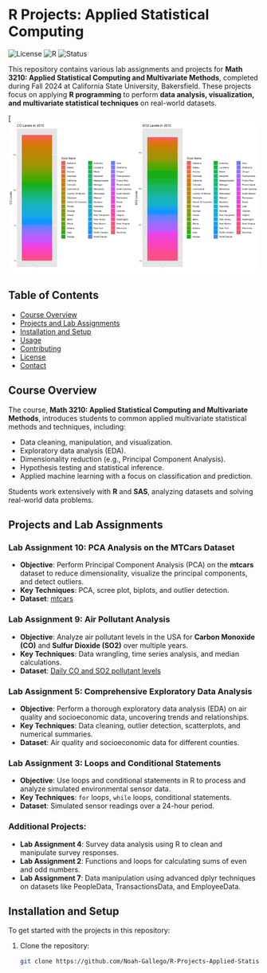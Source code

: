 # R Projects: Applied Statistical Computing

![License](https://img.shields.io/badge/License-MIT-yellow.svg)
![R](https://img.shields.io/badge/R-v4.0.5-blue.svg)
![Status](https://img.shields.io/badge/Status-Active-green.svg)

This repository contains various lab assignments and projects for **Math 3210: Applied Statistical Computing and Multivariate Methods**, completed during Fall 2024 at California State University, Bakersfield. These projects focus on applying **R programming** to perform **data analysis, visualization, and multivariate statistical techniques** on real-world datasets.

[![Alternative Display](https://github.com/Noah-Gallego/R-Projects-Applied-Statistical-Computing-/blob/main/Week%206/Notebooks/Output/combined_animation.gif)

## Table of Contents
- [Course Overview](#course-overview)
- [Projects and Lab Assignments](#projects-and-lab-assignments)
- [Installation and Setup](#installation-and-setup)
- [Usage](#usage)
- [Contributing](#contributing)
- [License](#license)
- [Contact](#contact)

## Course Overview

The course, **Math 3210: Applied Statistical Computing and Multivariate Methods**, introduces students to common applied multivariate statistical methods and techniques, including:
- Data cleaning, manipulation, and visualization.
- Exploratory data analysis (EDA).
- Dimensionality reduction (e.g., Principal Component Analysis).
- Hypothesis testing and statistical inference.
- Applied machine learning with a focus on classification and prediction.

Students work extensively with **R** and **SAS**, analyzing datasets and solving real-world data problems.

## Projects and Lab Assignments

### Lab Assignment 10: PCA Analysis on the MTCars Dataset
- **Objective**: Perform Principal Component Analysis (PCA) on the **mtcars** dataset to reduce dimensionality, visualize the principal components, and detect outliers.
- **Key Techniques**: PCA, scree plot, biplots, and outlier detection.
- **Dataset**: [mtcars](https://stat.ethz.ch/R-manual/R-devel/library/datasets/html/mtcars.html)

### Lab Assignment 9: Air Pollutant Analysis
- **Objective**: Analyze air pollutant levels in the USA for **Carbon Monoxide (CO)** and **Sulfur Dioxide (SO2)** over multiple years.
- **Key Techniques**: Data wrangling, time series analysis, and median calculations.
- **Dataset**: [Daily CO and SO2 pollutant levels](https://library.ucsd.edu/dc/object/bb29449106)

### Lab Assignment 5: Comprehensive Exploratory Data Analysis
- **Objective**: Perform a thorough exploratory data analysis (EDA) on air quality and socioeconomic data, uncovering trends and relationships.
- **Key Techniques**: Data cleaning, outlier detection, scatterplots, and numerical summaries.
- **Dataset**: Air quality and socioeconomic data for different counties.

### Lab Assignment 3: Loops and Conditional Statements
- **Objective**: Use loops and conditional statements in R to process and analyze simulated environmental sensor data.
- **Key Techniques**: `for` loops, `while` loops, conditional statements.
- **Dataset**: Simulated sensor readings over a 24-hour period.

### Additional Projects:
- **Lab Assignment 4**: Survey data analysis using R to clean and manipulate survey responses.
- **Lab Assignment 2**: Functions and loops for calculating sums of even and odd numbers.
- **Lab Assignment 7**: Data manipulation using advanced dplyr techniques on datasets like PeopleData, TransactionsData, and EmployeeData.

## Installation and Setup

To get started with the projects in this repository:

1. Clone the repository:
   ```bash
   git clone https://github.com/Noah-Gallego/R-Projects-Applied-Statistical-Computing-.git
   ```
